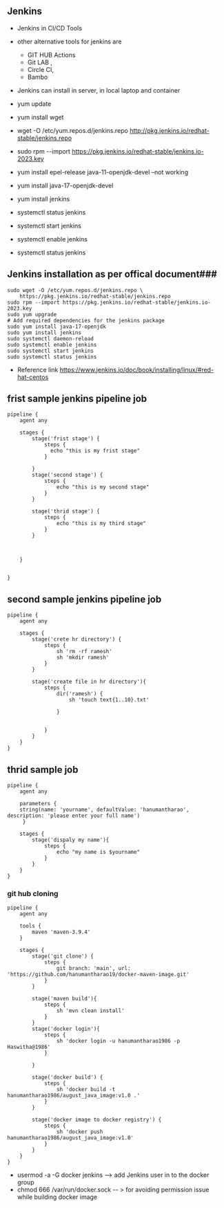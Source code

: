 ## Jenkins
 - Jenkins in CI/CD Tools
 - other alternative tools for jenkins are 
   -  GIT HUB Actions
   -  Git LAB ,
   -  Circle CI, 
   -  Bambo
- Jenkins can install in server, in local laptop and container

   




- yum update
-  yum install wget
-  wget -O /etc/yum.repos.d/jenkins.repo http://pkg.jenkins.io/redhat-stable/jenkins.repo
-  sudo rpm --import https://pkg.jenkins.io/redhat-stable/jenkins.io-2023.key
- yum install epel-release java-11-openjdk-devel –not working
- yum install java-17-openjdk-devel
-  yum install jenkins
- systemctl status jenkins
-  systemctl start jenkins
-  systemctl enable jenkins
-  systemctl status jenkins
## Jenkins installation as per offical document###
```
sudo wget -O /etc/yum.repos.d/jenkins.repo \
    https://pkg.jenkins.io/redhat-stable/jenkins.repo
sudo rpm --import https://pkg.jenkins.io/redhat-stable/jenkins.io-2023.key
sudo yum upgrade
# Add required dependencies for the jenkins package
sudo yum install java-17-openjdk
sudo yum install jenkins
sudo systemctl daemon-reload
sudo systemctl enable jenkins
sudo systemctl start jenkins
sudo systemctl status jenkins

```
- Reference link
  https://www.jenkins.io/doc/book/installing/linux/#red-hat-centos


## frist sample jenkins pipeline job
```
pipeline {
    agent any
    
    stages {
        stage('frist stage') {
            steps {
              echo "this is my frist stage"  
            }
            
        }
        stage('second stage') {
            steps {
                echo "this is my second stage"
            }
        }
        
        stage('thrid stage') {
            steps {
                echo "this is my third stage"
            }
        }
        
        
        
    }
    
    
}
```
## second sample jenkins pipeline job
```
pipeline {
    agent any
    
    stages {
        stage('crete hr directory') {
            steps {
                sh 'rm -rf ramesh'
                sh 'mkdir ramesh'
            }
        }
        
        stage('create file in hr directory'){
            steps {
                dir('ramesh') {
                    sh 'touch text{1..10}.txt'
                    
                }

                
            }
        }
    }
}
```
## thrid sample job
```
pipeline {
    agent any
    
    parameters {
    string(name: 'yourname', defaultValue: 'hanumantharao', description: 'please enter your full name')
     }
    
    stages {
        stage('dispaly my name'){
            steps {
                echo "my name is $yourname"
            }
        }
    }
}
```
### git hub cloning
```
pipeline {
    agent any
    
    tools {
        maven 'maven-3.9.4'
    }
    
    stages {
        stage('git clone') {
            steps {
                git branch: 'main', url: 'https://github.com/hanumantharao19/docker-maven-image.git'
            }
        }
        
        stage('maven build'){
            steps {
                sh 'mvn clean install'
            }
        }
        stage('docker login'){
            steps {
                sh 'docker login -u hanumantharao1986 -p Haswitha@1986'
            }
            
        }
        
        stage('docker build') {
            steps {
                sh 'docker build -t hanumantharao1986/august_java_image:v1.0 .'
            }
        }
        
        stage('docker image to docker registry') {
            steps {
                sh 'docker push hanumantharao1986/august_java_image:v1.0'
            }
        }
    }
}
```

- usermod -a -G docker jenkins --> add Jenkins user in to the docker group
- chmod 666 /var/run/docker.sock -- > for avoiding permission issue while building docker image